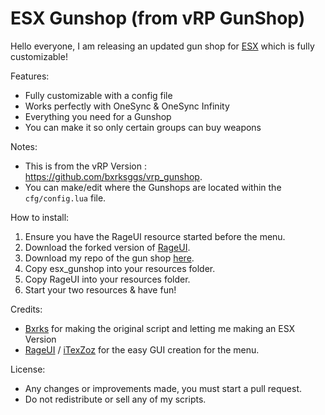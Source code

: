 # ESX Gunshop (from vRP GunShop)

Hello everyone, I am releasing an updated gun shop for [ESX](https://esx-org.github.io/) which is fully customizable!

Features:
* Fully customizable with a config file
* Works perfectly with OneSync & OneSync Infinity
* Everything you need for a Gunshop
* You can make it so only certain groups can buy weapons

Notes:
* This is from the vRP Version : https://github.com/bxrksggs/vrp_gunshop.
* You can make/edit where the Gunshops are located within the `cfg/config.lua` file.

How to install:
1. Ensure you have the RageUI resource started before the menu.
2. Download the forked version of [RageUI](https://github.com/bxrksggs/RageUI).
3. Download my repo of the gun shop [here](https://github.com/naytoxp/esx_gunshop).
4. Copy esx_gunshop into your resources folder.
5. Copy RageUI into your resources folder.
6. Start your two resources & have fun!

Credits:
* [Bxrks](https://github.com/bxrksggs) for making the original script and letting me making an ESX Version
* [RageUI](https://github.com/bxrksggs/RageUI) / [iTexZoz](https://github.com/iTexZoz) for the easy GUI creation for the menu.

License:
* Any changes or improvements made, you must start a pull request.
* Do not redistribute or sell any of my scripts.
